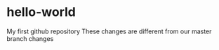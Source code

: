 # hello-world
My first github repository
These changes are different from our master branch changes
